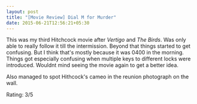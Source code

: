 ```yaml
---
layout: post
title: "[Movie Review] Dial M for Murder"
date: 2015-06-21T12:56:21+05:30
---
```


This was my third Hitchcock movie after *Vertigo* and *The Birds*.
Was only able to really follow it till the intermission.
Beyond that things started to get confusing.
But I think that's mostly because it was 0400 in the morning.
Things got especially confusing when multiple keys to different locks were introduced.
Wouldnt mind seeing the movie again to get a better idea.

Also managed to spot Hithcock's cameo in the reunion photograph on the wall.

Rating: 3/5
